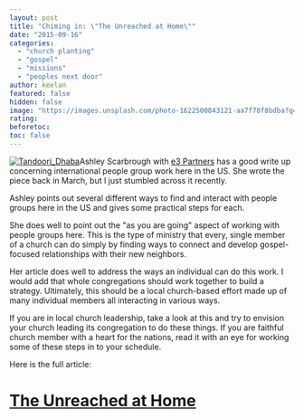 ```yaml
---
layout: post
title: "Chiming in: \"The Unreached at Home\""
date: "2015-09-16"
categories: 
  - "church planting"
  - "gospel"
  - "missions"
  - "peoples next door"
author: keelan
featured: false
hidden: false
image: "https://images.unsplash.com/photo-1622500843121-aa7f78f8bdba?q=80&w=1032&auto=format&fit=crop&ixlib=rb-4.0.3&ixid=M3wxMjA3fDB8MHxwaG90by1wYWdlfHx8fGVufDB8fHx8fA%3D%3D"
rating:
beforetoc:
toc: false
---
```


[![Tandoori_Dhaba](https://keelancook.files.wordpress.com/2020/08/720df-tandoori_dhaba.jpg?w=300&h=220)](https://keelancook.files.wordpress.com/2020/08/720df-tandoori_dhaba.jpg)Ashley Scarbrough with [e3 Partners](https://twitter.com/e3partners) has a good write up concerning international people group work here in the US. She wrote the piece back in March, but I just stumbled across it recently.

Ashley points out several different ways to find and interact with people groups here in the US and gives some practical steps for each.

She does well to point out the "as you are going" aspect of working with people groups here. This is the type of ministry that every, single member of a church can do simply by finding ways to connect and develop gospel-focused relationships with their new neighbors.

Her article does well to address the ways an individual can do this work. I would add that whole congregations should work together to build a strategy. Ultimately, this should be a local church-based effort made up of many individual members all interacting in various ways.

If you are in local church leadership, take a look at this and try to envision your church leading its congregation to do these things. If you are faithful church member with a heart for the nations, read it with an eye for working some of these steps in to your schedule.

Here is the full article:

# [The Unreached at Home](http://e3partners.org/blog/the-unreached-at-home/)
